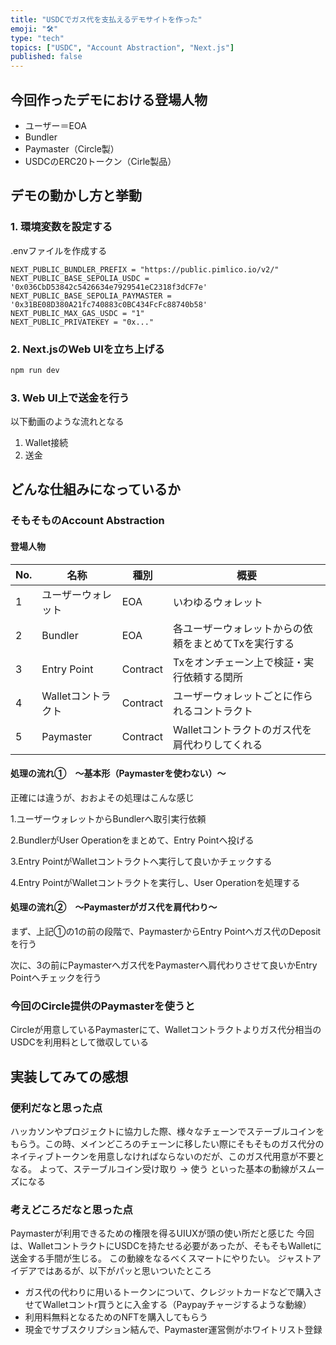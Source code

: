 ```yaml
---
title: "USDCでガス代を支払えるデモサイトを作った"
emoji: "🛠"
type: "tech" 
topics: ["USDC", "Account Abstraction", "Next.js"]
published: false
---
```



## 今回作ったデモにおける登場人物

* ユーザー＝EOA
* Bundler
* Paymaster（Circle製）
* USDCのERC20トークン（Cirle製品）

## デモの動かし方と挙動

### 1. 環境変数を設定する

.envファイルを作成する

```T
NEXT_PUBLIC_BUNDLER_PREFIX = "https://public.pimlico.io/v2/"
NEXT_PUBLIC_BASE_SEPOLIA_USDC = '0x036CbD53842c5426634e7929541eC2318f3dCF7e'
NEXT_PUBLIC_BASE_SEPOLIA_PAYMASTER = '0x31BE08D380A21fc740883c0BC434FcFc88740b58'
NEXT_PUBLIC_MAX_GAS_USDC = "1"
NEXT_PUBLIC_PRIVATEKEY = "0x..."
```

### 2. Next.jsのWeb UIを立ち上げる

```bash
npm run dev
```

### 3. Web UI上で送金を行う

以下動画のような流れとなる

1. Wallet接続
2. 送金

## どんな仕組みになっているか

### そもそものAccount Abstraction

#### 登場人物

No. |名称|種別|概要
--- |---|---|---
1   |ユーザーウォレット| EOA|いわゆるウォレット
2   |Bundler    | EOA |各ユーザーウォレットからの依頼をまとめてTxを実行する
3   |Entry Point| Contract| Txをオンチェーン上で検証・実行依頼する関所
4   |Walletコントラクト|Contract|ユーザーウォレットごとに作られるコントラクト
5   |Paymaster|Contract|Walletコントラクトのガス代を肩代わりしてくれる

#### 処理の流れ①　〜基本形（Paymasterを使わない）〜

正確には違うが、おおよその処理はこんな感じ

1.ユーザーウォレットからBundlerへ取引実行依頼

2.BundlerがUser Operationをまとめて、Entry Pointへ投げる

3.Entry PointがWalletコントラクトへ実行して良いかチェックする

4.Entry PointがWalletコントラクトを実行し、User Operationを処理する

#### 処理の流れ②　〜Paymasterがガス代を肩代わり〜

まず、上記①の1の前の段階で、PaymasterからEntry Pointへガス代のDepositを行う

次に、3の前にPaymasterへガス代をPaymasterへ肩代わりさせて良いかEntry Pointへチェックを行う

### 今回のCircle提供のPaymasterを使うと

Circleが用意しているPaymasterにて、Walletコントラクトよりガス代分相当のUSDCを利用料として徴収している

## 実装してみての感想

### 便利だなと思った点

ハッカソンやプロジェクトに協力した際、様々なチェーンでステーブルコインをもらう。この時、メインどころのチェーンに移したい際にそもそものガス代分のネイティブトークンを用意しなければならないのだが、このガス代用意が不要となる。
よって、ステーブルコイン受け取り → 使う といった基本の動線がスムーズになる

### 考えどころだなと思った点

Paymasterが利用できるための権限を得るUIUXが頭の使い所だと感じた
今回は、WalletコントラクトにUSDCを持たせる必要があったが、そもそもWalletに送金する手間が生じる。
この動線をなるべくスマートにやりたい。
ジャストアイデアではあるが、以下がパッと思いついたところ

* ガス代の代わりに用いるトークンについて、クレジットカードなどで購入させてWalletコントr買うとに入金する（Paypayチャージするような動線）
* 利用料無料となるためのNFTを購入してもらう
* 現金でサブスクリプション結んで、Paymaster運営側がホワイトリスト登録